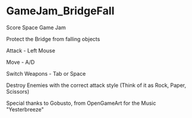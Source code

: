 # GameJam_BridgeFall
 Score Space Game Jam

Protect the Bridge from falling objects

Attack -  Left Mouse

Move - A/D

Switch Weapons - Tab or Space

Destroy Enemies with the correct attack style (Think of it as Rock, Paper, Scissors)

Special thanks to Gobusto, from OpenGameArt for the Music "Yesterbreeze"

